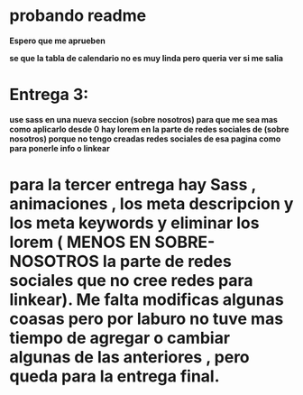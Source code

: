 # probando readme

**Espero que me aprueben**

**se que la tabla de calendario no es muy linda pero queria ver si me salia**

# Entrega 3: 

**use sass en una nueva seccion (sobre nosotros) para que me sea mas como aplicarlo desde 0**
**hay lorem en la parte de redes sociales de (sobre nosotros) porque no tengo creadas redes sociales de esa pagina como para ponerle info o linkear**

# para la tercer entrega hay Sass , animaciones , los meta descripcion y los meta keywords y eliminar los lorem ( MENOS EN SOBRE-NOSOTROS la parte de redes sociales que no cree redes para linkear). Me falta modificas algunas coasas pero por laburo no tuve mas tiempo de agregar o cambiar algunas de las anteriores , pero queda para la entrega final.